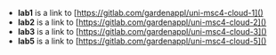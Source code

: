 * **lab1** is a link to [https://gitlab.com/gardenappl/uni-msc4-cloud-1]()
* **lab2** is a link to [https://gitlab.com/gardenappl/uni-msc4-cloud-2]()
* **lab3** is a link to [https://gitlab.com/gardenappl/uni-msc4-cloud-3]()
* **lab5** is a link to [https://gitlab.com/gardenappl/uni-msc4-cloud-5]()
